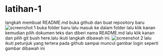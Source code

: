 # latihan-1
langkah membuat README.md
buka github dan buat repository baru
![screenshot 1](https://user-images.githubusercontent.com/47878593/53225074-65fd9000-36a9-11e9-8c02-f8beb394fea3.png)
buka folder baru lalu masuk ke dalam folder lalu klik kanan kemudian pilih dokumen teks dan diberi nama README.md
lalu klik kanan dan pilih git bush here.lalu ikuti langkah dibawah ini.
![screenshot 2](https://user-images.githubusercontent.com/47878593/53225567-16b85f00-36ab-11e9-9e8c-0888db76791e.png)
lalu ikuti petunjuk yang tertera pada github sampai muncul gambar login seperti gambar dibawah ini
